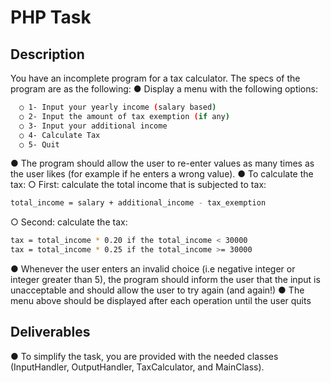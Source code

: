 # PHP Task

## Description 
You have an incomplete program for a tax calculator. The specs of the program are as the following: 
● Display a menu with the following options: 
```sh
  ○ 1- Input your yearly income (salary based) 
  ○ 2- Input the amount of tax exemption (if any) 
  ○ 3- Input your additional income 
  ○ 4- Calculate Tax 
  ○ 5- Quit 
  ```
● The program should allow the user to re-enter values as many times as the user likes (for example if he enters a wrong value). 
● To calculate the tax: 
○ First: calculate the total income that is subjected to tax:
```sh
total_income = salary + additional_income - tax_exemption
```
○ Second: calculate the tax:
```sh
tax = total_income * 0.20 if the total_income < 30000
tax = total_income * 0.25 if the total_income >= 30000
```
● Whenever the user enters an invalid choice (i.e negative integer or integer greater than 5), the program should inform the user that the input is unacceptable and should allow the user to try again (and again!) 
● The menu above should be displayed after each operation until the user quits 

## Deliverables 
● To simplify the task, you are provided with the needed classes (InputHandler, OutputHandler, TaxCalculator, and MainClass).


